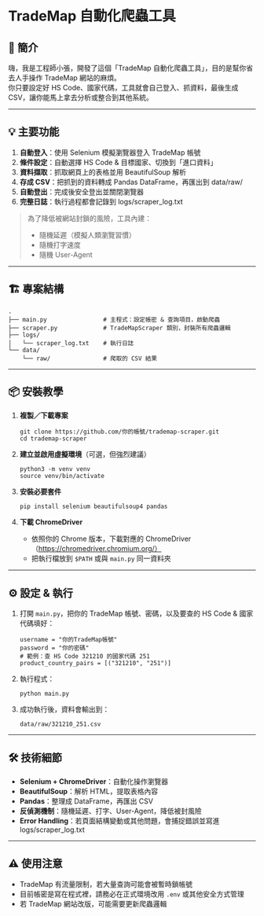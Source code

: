# TradeMap 自動化爬蟲工具

## 🚀 簡介
嗨，我是工程師小張，開發了這個「TradeMap 自動化爬蟲工具」，目的是幫你省去人手操作 TradeMap 網站的麻煩。  
你只要設定好 HS Code、國家代碼，工具就會自己登入、抓資料，最後生成 CSV，讓你能馬上拿去分析或整合到其他系統。

---

## 💡 主要功能
1. **自動登入**：使用 Selenium 模擬瀏覽器登入 TradeMap 帳號  
2. **條件設定**：自動選擇 HS Code & 目標國家、切換到「進口資料」  
3. **資料擷取**：抓取網頁上的表格並用 BeautifulSoup 解析  
4. **存成 CSV**：把抓到的資料轉成 Pandas DataFrame，再匯出到 data/raw/  
5. **自動登出**：完成後安全登出並關閉瀏覽器  
6. **完整日誌**：執行過程都會記錄到 logs/scraper_log.txt  

> 為了降低被網站封鎖的風險，工具內建：
> - 隨機延遲（模擬人類瀏覽習慣）
> - 隨機打字速度
> - 隨機 User-Agent  

---

## 🏗 專案結構
    .
    ├── main.py                # 主程式：設定帳密 & 查詢項目，啟動爬蟲
    ├── scraper.py             # TradeMapScraper 類別，封裝所有爬蟲邏輯
    ├── logs/
    │   └── scraper_log.txt    # 執行日誌
    └── data/
        └── raw/               # 爬取的 CSV 結果

---

## 📦 安裝教學

1. **複製／下載專案**  
       
       git clone https://github.com/你的帳號/trademap-scraper.git  
       cd trademap-scraper  

2. **建立並啟用虛擬環境**（可選，但強烈建議）  
       
       python3 -m venv venv  
       source venv/bin/activate  

3. **安裝必要套件**  
       
       pip install selenium beautifulsoup4 pandas  

4. **下載 ChromeDriver**  
   - 依照你的 Chrome 版本，下載對應的 ChromeDriver（https://chromedriver.chromium.org/）  
   - 把執行檔放到 `$PATH` 或與 `main.py` 同一資料夾  

---

## ⚙️ 設定 & 執行

1. 打開 `main.py`，把你的 TradeMap 帳號、密碼，以及要查的 HS Code & 國家代碼填好：  
       
       username = "你的TradeMap帳號"  
       password = "你的密碼"  
       # 範例：查 HS Code 321210 的國家代碼 251  
       product_country_pairs = [("321210", "251")]  

2. 執行程式：  
       
       python main.py  

3. 成功執行後，資料會輸出到：  
       
       data/raw/321210_251.csv  

---

## 🛠 技術細節
- **Selenium + ChromeDriver**：自動化操作瀏覽器  
- **BeautifulSoup**：解析 HTML，提取表格內容  
- **Pandas**：整理成 DataFrame，再匯出 CSV  
- **反偵測機制**：隨機延遲、打字、User-Agent，降低被封風險  
- **Error Handling**：若頁面結構變動或其他問題，會捕捉錯誤並寫進 logs/scraper_log.txt  

---

## ⚠️ 使用注意
- TradeMap 有流量限制，若大量查詢可能會被暫時鎖帳號  
- 目前帳密是寫在程式裡，請務必在正式環境改用 `.env` 或其他安全方式管理  
- 若 TradeMap 網站改版，可能需要更新爬蟲邏輯  
